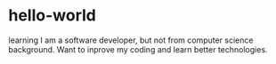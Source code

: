 # hello-world
learning
I am a software developer, but not from computer science background. Want to inprove my coding and learn better technologies.
